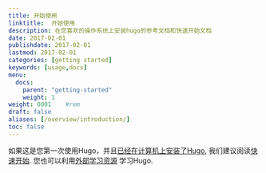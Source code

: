 ```yaml
---
title: 开始使用
linktitle:  开始使用
description: 在您喜欢的操作系统上安装hugo的参考文档和快速开始文档
date: 2017-02-01
publishdate: 2017-02-01
lastmod: 2017-02-01
categories: [getting started]
keywords: [usage,docs]
menu:
  docs:
    parent: "getting-started"
    weight: 1
weight: 0001	#rem
draft: false
aliases: [/overview/introduction/]
toc: false
---
```



如果这是您第一次使用Hugo，并且[已经在计算机上安装了Hugo][installed], 我们建议阅读[快速开始][quick start]. 您也可以利用[外部学习资源][external learning resources] 学习Hugo.


[installed]: /getting-started/installing/
[quick start]: /getting-started/quick-start/
[external learning resources]: /getting-started/external-learning-resources/
